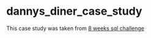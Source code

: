# dannys_diner_case_study
This case study was taken from [8 weeks sql challenge](https://8weeksqlchallenge.com/case-study-1/)
